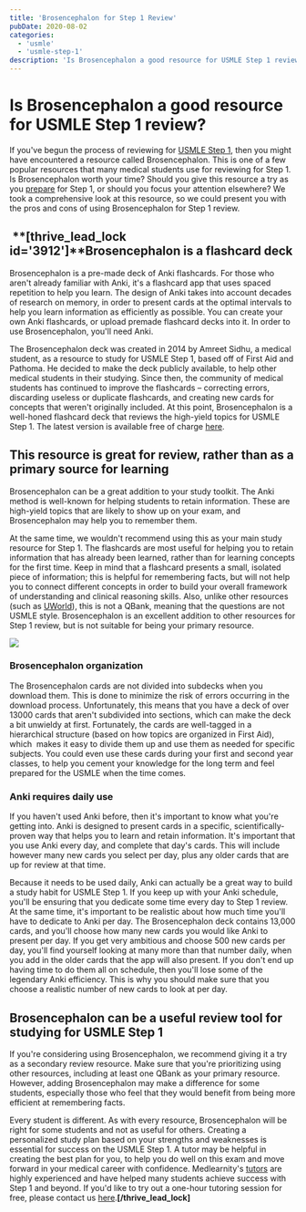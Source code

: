 ```yaml
---
title: 'Brosencephalon for Step 1 Review'
pubDate: 2020-08-02
categories:
  - 'usmle'
  - 'usmle-step-1'
description: 'Is Brosencephalon a good resource for USMLE Step 1 review?'
---
```


# Is Brosencephalon a good resource for USMLE Step 1 review?

If you've begun the process of reviewing for [USMLE Step 1](https://www.medlearnity.com/usmle-tutoring-step-1/), then you might have encountered a resource called Brosencephalon. This is one of a few popular resources that many medical students use for reviewing for Step 1. Is Brosencephalon worth your time? Should you give this resource a try as you [prepare](https://www.medlearnity.com/how-to-study-for-usmle-step-1/) for Step 1, or should you focus your attention elsewhere? We took a comprehensive look at this resource, so we could present you with the pros and cons of using Brosencephalon for Step 1 review.

##  **\[thrive_lead_lock id='3912'\]**Brosencephalon is a flashcard deck

Brosencephalon is a pre-made deck of Anki flashcards. For those who aren't already familiar with Anki, it's a flashcard app that uses spaced repetition to help you learn. The design of Anki takes into account decades of research on memory, in order to present cards at the optimal intervals to help you learn information as efficiently as possible. You can create your own Anki flashcards, or upload premade flashcard decks into it. In order to use Brosencephalon, you'll need Anki.

The Brosencephalon deck was created in 2014 by Amreet Sidhu, a medical student, as a resource to study for USMLE Step 1, based off of First Aid and Pathoma. He decided to make the deck publicly available, to help other medical students in their studying. Since then, the community of medical students has continued to improve the flashcards – correcting errors, discarding useless or duplicate flashcards, and creating new cards for concepts that weren't originally included. At this point, Brosencephalon is a well-honed flashcard deck that reviews the high-yield topics for USMLE Step 1. The latest version is available free of charge [here](https://www.brosencephalon.com/).

## This resource is great for review, rather than as a primary source for learning

Brosencephalon can be a great addition to your study toolkit. The Anki method is well-known for helping students to retain information. These are high-yield topics that are likely to show up on your exam, and Brosencephalon may help you to remember them.

At the same time, we wouldn't recommend using this as your main study resource for Step 1. The flashcards are most useful for helping you to retain information that has already been learned, rather than for learning concepts for the first time. Keep in mind that a flashcard presents a small, isolated piece of information; this is helpful for remembering facts, but will not help you to connect different concepts in order to build your overall framework of understanding and clinical reasoning skills. Also, unlike other resources (such as [UWorld](https://www.uworld.com/)), this is not a QBank, meaning that the questions are not USMLE style. Brosencephalon is an excellent addition to other resources for Step 1 review, but is not suitable for being your primary resource.

![](https://i2xfwztd2ksbegse.public.blob.vercel-storage.com/wp/2020/08/shutterstock-flash-card-300x200.png)

### Brosencephalon organization

The Brosencephalon cards are not divided into subdecks when you download them. This is done to minimize the risk of errors occurring in the download process. Unfortunately, this means that you have a deck of over 13000 cards that aren't subdivided into sections, which can make the deck a bit unwieldy at first. Fortunately, the cards are well-tagged in a hierarchical structure (based on how topics are organized in First Aid), which  makes it easy to divide them up and use them as needed for specific subjects. You could even use these cards during your first and second year classes, to help you cement your knowledge for the long term and feel prepared for the USMLE when the time comes.

### Anki requires daily use

If you haven't used Anki before, then it's important to know what you're getting into. Anki is designed to present cards in a specific, scientifically-proven way that helps you to learn and retain information. It's important that you use Anki every day, and complete that day's cards. This will include however many new cards you select per day, plus any older cards that are up for review at that time.

Because it needs to be used daily, Anki can actually be a great way to build a study habit for USMLE Step 1. If you keep up with your Anki schedule, you'll be ensuring that you dedicate some time every day to Step 1 review. At the same time, it's important to be realistic about how much time you'll have to dedicate to Anki per day. The Brosencephalon deck contains 13,000 cards, and you'll choose how many new cards you would like Anki to present per day. If you get very ambitious and choose 500 new cards per day, you'll find yourself looking at many more than that number daily, when you add in the older cards that the app will also present. If you don't end up having time to do them all on schedule, then you'll lose some of the legendary Anki efficiency. This is why you should make sure that you choose a realistic number of new cards to look at per day.

## Brosencephalon can be a useful review tool for studying for USMLE Step 1

If you're considering using Brosencephalon, we recommend giving it a try as a secondary review resource. Make sure that you're prioritizing using other resources, including at least one QBank as your primary resource. However, adding Brosencephalon may make a difference for some students, especially those who feel that they would benefit from being more efficient at remembering facts.

Every student is different. As with every resource, Brosencephalon will be right for some students and not as useful for others. Creating a personalized study plan based on your strengths and weaknesses is essential for success on the USMLE Step 1. A tutor may be helpful in creating the best plan for you, to help you do well on this exam and move forward in your medical career with confidence. Medlearnity's [tutors](https://www.medlearnity.com/our-tutors/) are highly experienced and have helped many students achieve success with Step 1 and beyond. If you'd like to try out a one-hour tutoring session for free, please contact us [here](https://www.medlearnity.com/start-here/).**\[/thrive_lead_lock\]**
